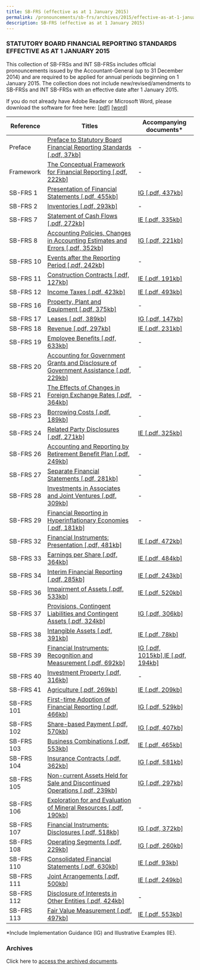 ```yaml
---
title: SB-FRS (effective as at 1 January 2015)
permalink: /pronouncements/sb-frs/archives/2015/effective-as-at-1-january-2015/
description: SB-FRS (effective as at 1 January 2015)
---
```

### STATUTORY BOARD FINANCIAL REPORTING STANDARDS EFFECTIVE AS AT 1 JANUARY 2015

This collection of SB-FRSs and INT SB-FRSs includes official pronouncements issued by the Accountant-General (up to 31 December 2014) and are required to be applied for annual periods beginning on 1 January 2015. The collection does not include new/revised/amendments to SB-FRSs and INT SB-FRSs with an effective date after 1 January 2015.

If you do not already have Adobe Reader or Microsoft Word, please download the software for free here: [\[pdf\]](http://www.adobe.com/products/acrobat/readstep2.html) [\[word\]](http://www.microsoft.com/downloads/details.aspx?FamilyID=95e24c87-8732-48d5-8689-ab826e7b8fdf&DisplayLang=en)

| Reference | Titles | Accompanying documents\* |
| -------- | -------- | -------- |
| Preface | [Preface to Statutory Board Financial Reporting Standards [.pdf, 37kb]](/files/Docs/Default%20Source/Sb%20Frs/Effective%20As%20At%201%20January%202015/sb-frs_preface.pdf) | - |
| Framework | [The Conceptual Framework for Financial Reporting [.pdf, 222kb]](/files/Docs/Default%20Source/Sb%20Frs/Effective%20As%20At%201%20January%202015/frs_framework.pdf) | - |
| SB-FRS 1 | [Presentation of Financial Statements [.pdf, 455kb]](/files/Docs/Default%20Source/Sb%20Frs/Effective%20As%20At%201%20January%202015/sb-frs_1_(2015).pdf) | [IG [.pdf, 437kb]](/files/Docs/Default%20Source/Sb%20Frs/Effective%20As%20At%201%20January%202015/sb-frs_1_ig_(2015).pdf) |
| SB-FRS 2 | [Inventories [.pdf, 293kb]](/files/Docs/Default%20Source/Sb%20Frs/Effective%20As%20At%201%20January%202015/sb-frs_2_(2015).pdf) | - |
| SB-FRS 7 | [Statement of Cash Flows [.pdf, 272kb]](/files/Docs/Default%20Source/Sb%20Frs/Effective%20As%20At%201%20January%202015/sb-frs_7_(2015).pdf) | [IE [.pdf, 335kb]](/files/Docs/Default%20Source/Sb%20Frs/Effective%20As%20At%201%20January%202015/sb-frs_7_ie_(2015).pdf) |
| SB-FRS 8 | [Accounting Policies, Changes in Accounting Estimates and Errors [.pdf, 352kb]](/files/Docs/Default%20Source/Sb%20Frs/Effective%20As%20At%201%20January%202015/sb-frs_8_(2015).pdf) | [IG [.pdf, 221kb]](/files/Docs/Default%20Source/Sb%20Frs/Effective%20As%20At%201%20January%202015/sb-frs_8_ig_(2015).pdf) |
| SB-FRS 10 | [Events after the Reporting Period [.pdf, 242kb]](/files/Docs/Default%20Source/Sb%20Frs/Effective%20As%20At%201%20January%202015/sb-frs_10_(2015).pdf) | - |
| SB-FRS 11 | [Construction Contracts [.pdf, 127kb]](/files/Docs/Default%20Source/Sb%20Frs/Effective%20As%20At%201%20January%202015/sb-frs_11_(2015).pdf) | [IE [.pdf, 191kb]](/files/Docs/Default%20Source/Sb%20Frs/Effective%20As%20At%201%20January%202015/sb-frs_11_ie_(2015).pdf) |
| SB-FRS 12 | [Income Taxes [.pdf, 423kb]](/files/Docs/Default%20Source/Sb%20Frs/Effective%20As%20At%201%20January%202015/sb-frs_12_(2015).pdf) | [IE [.pdf, 493kb]](/files/Docs/Default%20Source/Sb%20Frs/Effective%20As%20At%201%20January%202015/sb-frs_12_ie_(2015).pdf) |
| SB-FRS 16 | [Property, Plant and Equipment [.pdf, 375kb]](/files/Docs/Default%20Source/Sb%20Frs/Effective%20As%20At%201%20January%202015/sb-frs_16_(2015).pdf) | - |
| SB-FRS 17 | [Leases [.pdf, 389kb]](/files/Docs/Default%20Source/Sb%20Frs/Effective%20As%20At%201%20January%202015/sb-frs_17_(2015).pdf) | [IG [.pdf, 147kb]](/files/Docs/Default%20Source/Sb%20Frs/Effective%20As%20At%201%20January%202015/sb-frs_17_ig_(2015).pdf) |
| SB-FRS 18 | [Revenue [.pdf, 297kb]](/files/Docs/Default%20Source/Sb%20Frs/Effective%20As%20At%201%20January%202015/sb-frs_18_(2015).pdf) | [IE [.pdf, 231kb]](/files/Docs/Default%20Source/Sb%20Frs/Effective%20As%20At%201%20January%202015/sb-frs_18_ie_(2015).pdf) |
| SB-FRS 19 | [Employee Benefits [.pdf, 633kb]](/files/Docs/Default%20Source/Sb%20Frs/Effective%20As%20At%201%20January%202015/sb-frs_19_(2015).pdf) | - |
| SB-FRS 20 | [Accounting for Government Grants and Disclosure of Government Assistance [.pdf, 229kb]](/files/Docs/Default%20Source/Sb%20Frs/Effective%20As%20At%201%20January%202015/sb-frs_20_(2015).pdf) | - |
| SB-FRS 21 | [The Effects of Changes in Foreign Exchange Rates [.pdf, 364kb]](/files/Docs/Default%20Source/Sb%20Frs/Effective%20As%20At%201%20January%202015/sb-frs_21_(2015).pdf) | - |
| SB-FRS 23 | [Borrowing Costs [.pdf, 189kb]](/files/Docs/Default%20Source/Sb%20Frs/Effective%20As%20At%201%20January%202015/sb-frs_23_(2015).pdf) | - |
| SB-FRS 24 | [Related Party Disclosures [.pdf, 271kb]](/files/Docs/Default%20Source/Sb%20Frs/Effective%20As%20At%201%20January%202015/sb-frs_24_(2015).pdf) | [IE [.pdf, 325kb]](/files/Docs/Default%20Source/Sb%20Frs/Effective%20As%20At%201%20January%202015/sb-frs_24_ie_(2015).pdf) |
| SB-FRS 26 | [Accounting and Reporting by Retirement Benefit Plan [.pdf, 249kb]](/files/Docs/Default%20Source/Sb%20Frs/Effective%20As%20At%201%20January%202015/sb-frs_26_(2015).pdf) | - |
| SB-FRS 27 | [Separate Financial Statements [.pdf, 281kb]](/files/Docs/Default%20Source/Sb%20Frs/Effective%20As%20At%201%20January%202015/sb-frs_27_(2015).pdf) | - |
| SB-FRS 28 | [Investments in Associates and Joint Ventures [.pdf, 309kb]](/files/Docs/Default%20Source/Sb%20Frs/Effective%20As%20At%201%20January%202015/sb-frs_28_(2015).pdf) | - |
| SB-FRS 29 | [Financial Reporting in Hyperinflationary Economies [.pdf, 181kb]](/files/Docs/Default%20Source/Sb%20Frs/Effective%20As%20At%201%20January%202015/sb-frs_29_(2015).pdf) | - |
| SB-FRS 32 | [Financial Instruments: Presentation [.pdf, 481kb]](/files/Docs/Default%20Source/Sb%20Frs/Effective%20As%20At%201%20January%202015/sb-frs_32_(2015).pdf) | [IE [.pdf, 472kb]](/files/Docs/Default%20Source/Sb%20Frs/Effective%20As%20At%201%20January%202015/sb-frs_32_ie_(2015).pdf) |
| SB-FRS 33 | [Earnings per Share [.pdf, 364kb]](/files/Docs/Default%20Source/Sb%20Frs/Effective%20As%20At%201%20January%202015/sb-frs_33_(2015).pdf) | [IE [.pdf, 484kb]](/files/Docs/Default%20Source/Sb%20Frs/Effective%20As%20At%201%20January%202015/sb-frs_33_ie_(2015).pdf) |
| SB-FRS 34 | [Interim Financial Reporting [.pdf, 285kb]](/files/Docs/Default%20Source/Sb%20Frs/Effective%20As%20At%201%20January%202015/sb-frs_34_(2015).pdf) | [IE [.pdf, 243kb]](/files/Docs/Default%20Source/Sb%20Frs/Effective%20As%20At%201%20January%202015/sb-frs_34_ie_(2015).pdf) |
| SB-FRS 36 | [Impairment of Assets [.pdf, 533kb]](/files/Docs/Default%20Source/Sb%20Frs/Effective%20As%20At%201%20January%202015/sb-frs_36_(2015).pdf) | [IE [.pdf, 520kb]](/files/Docs/Default%20Source/Sb%20Frs/Effective%20As%20At%201%20January%202015/sb-frs_36_ie_(2015).pdf) |
| SB-FRS 37 | [Provisions, Contingent Liabilities and Contingent Assets [.pdf, 324kb]](/files/Docs/Default%20Source/Sb%20Frs/Effective%20As%20At%201%20January%202015/sb-frs_37_(2015).pdf) | [IG [.pdf, 306kb]](/files/Docs/Default%20Source/Sb%20Frs/Effective%20As%20At%201%20January%202015/sb-frs_37_ig_(2015).pdf) |
| SB-FRS 38 | [Intangible Assets [.pdf, 391kb]](/files/Docs/Default%20Source/Sb%20Frs/Effective%20As%20At%201%20January%202015/sb-frs_38_(2015).pdf) | [IE [.pdf, 78kb]](/files/Docs/Default%20Source/Sb%20Frs/Effective%20As%20At%201%20January%202015/sb-frs_38_ie_(2015).pdf) |
| SB-FRS 39 | [Financial Instruments: Recognition and Measurement [.pdf, 692kb]](/files/Docs/Default%20Source/Sb%20Frs/Effective%20As%20At%201%20January%202015/sb-frs_39_(2015).pdf) | [IG [.pdf, 1015kb]](/files/Docs/Default%20Source/Sb%20Frs/Effective%20As%20At%201%20January%202015/sb-frs_39_ig_(2015).pdf),[IE [.pdf, 194kb]](/files/Docs/Default%20Source/Sb%20Frs/Effective%20As%20At%201%20January%202015/sb-frs_39_ie_(2015).pdf) |
| SB-FRS 40 | [Investment Property [.pdf, 316kb]](/files/Docs/Default%20Source/Sb%20Frs/Effective%20As%20At%201%20January%202015/sb-frs_40_(2015).pdf) | - |
| SB-FRS 41 | [Agriculture [.pdf, 269kb]](/files/Docs/Default%20Source/Sb%20Frs/Effective%20As%20At%201%20January%202015/sb-frs_41_(2015).pdf) | [IE [.pdf, 209kb]](/files/Docs/Default%20Source/Sb%20Frs/Effective%20As%20At%201%20January%202015/sb-frs_41_ie_(2015).pdf) |
| SB-FRS 101 | [First-time Adoption of Financial Reporting [.pdf, 466kb]](/files/Docs/Default%20Source/Sb%20Frs/Effective%20As%20At%201%20January%202015/sb-frs_101_(2015).pdf) | [IG [.pdf, 529kb]](/files/Docs/Default%20Source/Sb%20Frs/Effective%20As%20At%201%20January%202015/sb-frs_101_ig_(2015).pdf) |
| SB-FRS 102 | [Share-based Payment [.pdf, 570kb]](/files/Docs/Default%20Source/Sb%20Frs/Effective%20As%20At%201%20January%202015/sb-frs_102_(2015).pdf) | [IG [.pdf, 407kb]](/files/Docs/Default%20Source/Sb%20Frs/Effective%20As%20At%201%20January%202015/sb-frs_102_ig_(2015).pdf) |
| SB-FRS 103 | [Business Combinations [.pdf, 553kb]](/files/Docs/Default%20Source/Sb%20Frs/Effective%20As%20At%201%20January%202015/sb-frs_103_(2015).pdf) | [IE [.pdf, 465kb]](/files/Docs/Default%20Source/Sb%20Frs/Effective%20As%20At%201%20January%202015/sb-frs_103_ie_(2015).pdf) |
| SB-FRS 104 | [Insurance Contracts [.pdf, 362kb]](/files/Docs/Default%20Source/Sb%20Frs/Effective%20As%20At%201%20January%202015/sb-frs_104_(2015).pdf) | [IG [.pdf, 581kb]](/files/Docs/Default%20Source/Sb%20Frs/Effective%20As%20At%201%20January%202015/sb-frs_104_ig_(2015).pdf) |
| SB-FRS 105 | [Non-current Assets Held for Sale and Discontinued Operations [.pdf, 239kb]](/files/Docs/Default%20Source/Sb%20Frs/Effective%20As%20At%201%20January%202015/sb-frs_105_(2015).pdf) | [IG [.pdf, 297kb]](/files/Docs/Default%20Source/Sb%20Frs/Effective%20As%20At%201%20January%202015/sb-frs_105_ig_(2015).pdf) |
| SB-FRS 106 | [Exploration for and Evaluation of Mineral Resources [.pdf, 190kb]](/files/Docs/Default%20Source/Sb%20Frs/Effective%20As%20At%201%20January%202015/sb-frs_106_(2015).pdf) | - |
| SB-FRS 107 | [Financial Instruments: Disclosures [.pdf, 518kb]](/files/Docs/Default%20Source/Sb%20Frs/Effective%20As%20At%201%20January%202015/sb-frs_107_(2015).pdf) | [IG [.pdf, 372kb]](/files/Docs/Default%20Source/Sb%20Frs/Effective%20As%20At%201%20January%202015/sb-frs_107_ig_(2015).pdf) |
| SB-FRS 108 | [Operating Segments [.pdf, 229kb]](/files/Docs/Default%20Source/Sb%20Frs/Effective%20As%20At%201%20January%202015/sb-frs_108_(2015).pdf) | [IG [.pdf, 260kb]](/files/Docs/Default%20Source/Sb%20Frs/Effective%20As%20At%201%20January%202015/sb-frs_108_ig_(2015).pdf) |
| SB-FRS 110 | [Consolidated Financial Statements [.pdf, 630kb]](/files/Docs/Default%20Source/Sb%20Frs/Effective%20As%20At%201%20January%202015/sb-frs_110_(2015).pdf) | [IE [.pdf, 93kb]](/files/Docs/Default%20Source/Sb%20Frs/Effective%20As%20At%201%20January%202015/sb-frs_110_ie_(2015).pdf) |
| SB-FRS 111 | [Joint Arrangements [.pdf, 500kb]](/files/Docs/Default%20Source/Sb%20Frs/Effective%20As%20At%201%20January%202015/sb-frs_111_(2015).pdf) | [IE [.pdf, 249kb]](/files/Docs/Default%20Source/Sb%20Frs/Effective%20As%20At%201%20January%202015/sb-frs_111_ie_(2015).pdf) |
| SB-FRS 112 | [Disclosure of Interests in Other Entities [.pdf, 424kb]](/files/Docs/Default%20Source/Sb%20Frs/Effective%20As%20At%201%20January%202015/sb-frs_112_(2015).pdf) | - |
| SB-FRS 113 | [Fair Value Measurement [.pdf, 497kb]](/files/Docs/Default%20Source/Sb%20Frs/Effective%20As%20At%201%20January%202015/sb-frs_113_(2015).pdf) | [IE [.pdf, 553kb]](/files/Docs/Default%20Source/Sb%20Frs/Effective%20As%20At%201%20January%202015/sb-frs_113_ie_(2015).pdf) |

\*Include Implementation Guidance (IG) and Illustrative Examples (IE).

### Archives 

Click here to [access the archived documents](/pronouncements/sb-frs/archives/).